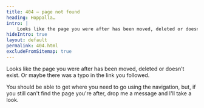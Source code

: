 ```yaml
---
title: 404 – page not found
heading: Hoppalla…
intro: |
    Looks like the page you were after has been moved, deleted or doesn’t exist.
hideIntro: true
layout: default
permalink: 404.html
excludeFromSitemap: true
---
```


Looks like the page you were after has been moved, deleted or doesn’t exist. Or maybe there was a typo in the link you followed.

You should be able to get where you need to go using the navigation, but, if you still can't find the page you're after, drop me a message and I'll take a look.
